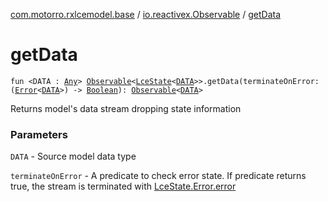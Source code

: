 [com.motorro.rxlcemodel.base](../index.md) / [io.reactivex.Observable](index.md) / [getData](./get-data.md)

# getData

`fun <DATA : `[`Any`](https://kotlinlang.org/api/latest/jvm/stdlib/kotlin/-any/index.html)`> `[`Observable`](http://reactivex.io/RxJava/2.x/javadoc/io/reactivex/Observable.html)`<`[`LceState`](../-lce-state/index.md)`<`[`DATA`](get-data.md#DATA)`>>.getData(terminateOnError: (`[`Error`](../-lce-state/-error/index.md)`<`[`DATA`](get-data.md#DATA)`>) -> `[`Boolean`](https://kotlinlang.org/api/latest/jvm/stdlib/kotlin/-boolean/index.html)`): `[`Observable`](http://reactivex.io/RxJava/2.x/javadoc/io/reactivex/Observable.html)`<`[`DATA`](get-data.md#DATA)`>`

Returns model's data stream dropping state information

### Parameters

`DATA` - Source model data type

`terminateOnError` - A predicate to check error state. If predicate returns true, the stream
is terminated with [LceState.Error.error](../-lce-state/-error/error.md)